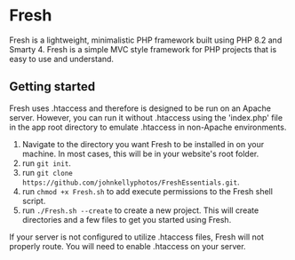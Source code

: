# Fresh

Fresh is a lightweight, minimalistic PHP framework built using PHP 8.2 and Smarty 4. Fresh is a simple MVC style framework for PHP projects that is easy to use and understand.

## Getting started

Fresh uses .htaccess and therefore is designed to be run on an Apache server. However, you can run it without .htaccess using the 'index.php' file in the app root directory to emulate .htaccess in non-Apache environments.

1. Navigate to the directory you want Fresh to be installed in on your machine. In most cases, this will be in your website's root folder.
2. run `git init`.
3. run `git clone https://github.com/johnkellyphotos/FreshEssentials.git`.
4. run `chmod +x Fresh.sh` to add execute permissions to the Fresh shell script.
5. run `./Fresh.sh --create` to create a new project. This will create directories and a few files to get you started using Fresh.

If your server is not configured to utilize .htaccess files, Fresh will not properly route. You will need to enable .htaccess on your server.
